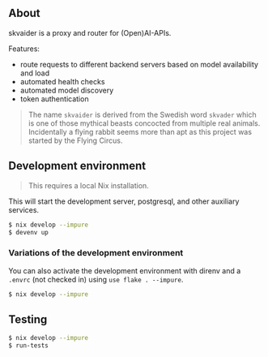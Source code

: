 ## About

skvaider is a proxy and router for (Open)AI-APIs.

Features:

* route requests to different backend servers based on model availability and load
* automated health checks
* automated model discovery
* token authentication

> The name `skvaider` is derived from the Swedish word `skvader` which is one
> of those mythical beasts concocted from multiple real animals. Incidentally
> a flying rabbit seems more than apt as this project was started by the
> Flying Circus.

## Development environment

> This requires a local Nix installation.

This will start the development server, postgresql, and other auxiliary services.

```bash
$ nix develop --impure
$ devenv up
```

### Variations of the development environment

You can also activate the development environment with direnv and a `.envrc` (not checked in) using `use flake . --impure`.

```bash
$ nix develop --impure
```

## Testing

```bash
$ nix develop --impure
$ run-tests
```
